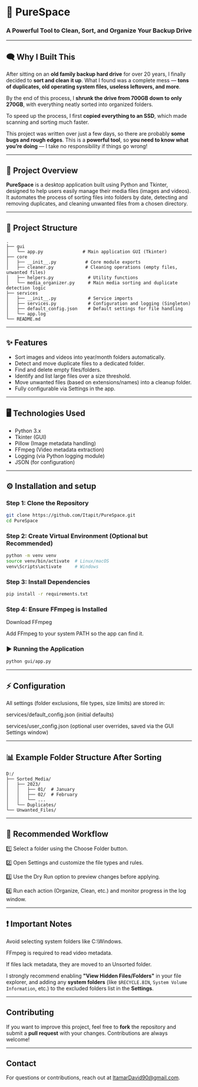 # 📂 PureSpace  
### A Powerful Tool to Clean, Sort, and Organize Your Backup Drive

---

## 🗨️ Why I Built This

After sitting on an **old family backup hard drive** for over 20 years, I finally decided to **sort and clean it up**. What I found was a complete mess — **tons of duplicates, old operating system files, useless leftovers, and more**.

By the end of this process, I **shrunk the drive from 700GB down to only 270GB**, with everything neatly sorted into organized folders.

To speed up the process, I first **copied everything to an SSD**, which made scanning and sorting much faster.

This project was written over just a few days, so there are probably **some bugs and rough edges**. This is a **powerful tool**, so **you need to know what you’re doing** — I take no responsibility if things go wrong!

---

## 📜 Project Overview

**PureSpace** is a desktop application built using Python and Tkinter, designed to help users easily manage their media files (images and videos). It automates the process of sorting files into folders by date, detecting and removing duplicates, and cleaning unwanted files from a chosen directory.

---

## 📁 Project Structure

```text
.
├── gui
│   └── app.py               # Main application GUI (Tkinter)
├── core
│   ├── __init__.py           # Core module exports
│   ├── cleaner.py            # Cleaning operations (empty files, unwanted files)
│   ├── helpers.py             # Utility functions
│   └── media_organizer.py     # Main media sorting and duplicate detection logic
├── services
│   ├── __init__.py            # Service imports
│   ├── services.py            # Configuration and logging (Singleton)
│   ├── default_config.json    # Default settings for file handling
│   └── app.log
└── README.md
```
---

## ✨ Features
- Sort images and videos into year/month folders automatically.
- Detect and move duplicate files to a dedicated folder.
- Find and delete empty files/folders.
- Identify and list large files over a size threshold.
- Move unwanted files (based on extensions/names) into a cleanup folder.
- Fully configurable via Settings in the app.

---

## 🖥️ Technologies Used
- Python 3.x
- Tkinter (GUI)
- Pillow (Image metadata handling)
- FFmpeg (Video metadata extraction)
- Logging (via Python logging module)
- JSON (for configuration)


---
## ⚙️ Installation and setup
### Step 1: Clone the Repository
```bash
git clone https://github.com/Itapit/PureSpace.git
cd PureSpace
```
### Step 2: Create Virtual Environment (Optional but Recommended)
```bash
python -m venv venv
source venv/bin/activate  # Linux/macOS
venv\Scripts\activate     # Windows
```
### Step 3: Install Dependencies
```bash
pip install -r requirements.txt
```
### Step 4: Ensure FFmpeg is Installed

Download FFmpeg

Add FFmpeg to your system PATH so the app can find it.

### ▶️ Running the Application
```bash
python gui/app.py
```

---

## ⚡ Configuration
All settings (folder exclusions, file types, size limits) are stored in:

services/default_config.json (initial defaults)

services/user_config.json (optional user overrides, saved via the GUI Settings window)

---

## 📊 Example Folder Structure After Sorting
```text
D:/
├── Sorted_Media/
│   ├── 2023/
│   │   ├── 01/  # January
│   │   ├── 02/  # February
│   │   └── ...
│   └── Duplicates/
└── Unwanted_Files/
```

---

## 📌 Recommended Workflow
1️⃣ Select a folder using the Choose Folder button.

2️⃣ Open Settings and customize the file types and rules.

3️⃣ Use the Dry Run option to preview changes before applying.

4️⃣ Run each action (Organize, Clean, etc.) and monitor progress in the log window.


---

## ❗ Important Notes
Avoid selecting system folders like C:\Windows.

FFmpeg is required to read video metadata.

If files lack metadata, they are moved to an Unsorted folder.

I strongly recommend enabling **"View Hidden Files/Folders"** in your file explorer, and adding any **system folders** (like `$RECYCLE.BIN`, `System Volume Information`, etc.) to the excluded folders list in the **Settings**.

---

## Contributing
If you want to improve this project, feel free to **fork** the repository and submit a **pull request** with your changes. Contributions are always welcome!

---

## Contact
For questions or contributions, reach out at ItamarDavid90@gmail.com.

